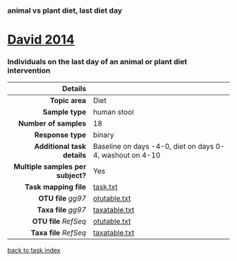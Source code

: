 ### animal vs plant diet, last diet day
# [David 2014]( ../docs/david.html )
### Individuals on the last day of an animal or plant diet intervention

| Details                   |                                                           |
| ------------------------: |-----------------------------------------------------------|
| **Topic area**                | Diet                                                |
| **Sample type**               | human stool                                         |
| **Number of samples**         | 18                                         |
| **Response type**             | binary                                           |
| **Additional task details**              | Baseline on days -4-0, diet on days 0-4, washout on 4-10                                  |
| **Multiple samples per subject?**     | Yes |
| **Task mapping file**         | [task.txt](../datasets/david/task.txt)                                 |
| **OTU file** *gg97*           | [otutable.txt](../datasets/david/gg/otutable.txt)                             |
| **Taxa file** *gg97*          | [taxatable.txt](../datasets/david/gg/taxatable.txt)                          |
| **OTU file** *RefSeq*         | [otutable.txt](../datasets/david/refseq/otutable.txt)                    |
| **Taxa file** *RefSeq*        | [taxatable.txt](../datasets/david/refseq/taxatable.txt)                  |


[back to task index](../README.md)